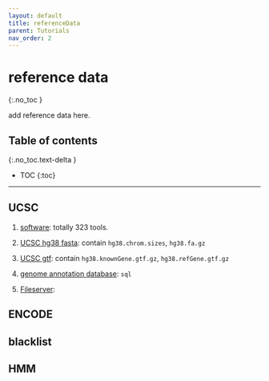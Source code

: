 ```yaml
---
layout: default
title: referenceData
parent: Tutorials
nav_order: 2
---
```


# reference data
{:.no_toc }

add reference data here.

## Table of contents
{:.no_toc.text-delta }

- TOC
{:toc}

---


## UCSC

1. [software](http://hgdownload.cse.ucsc.edu/admin/exe/linux.x86_64/): totally 323 tools.

1. [UCSC hg38 fasta](https://hgdownload.soe.ucsc.edu/goldenPath/hg38/bigZips/): contain `hg38.chrom.sizes`, `hg38.fa.gz`

1. [UCSC gtf](https://hgdownload.soe.ucsc.edu/goldenPath/hg38/bigZips/genes/): contain `hg38.knownGene.gtf.gz`, `hg38.refGene.gtf.gz`

1. [genome annotation database](https://hgdownload.soe.ucsc.edu/goldenPath/hg38/database/): `sql`

1. [Fileserver](https://hgdownload.soe.ucsc.edu/gbdb/hg38/): 
## ENCODE

## blacklist

## HMM

